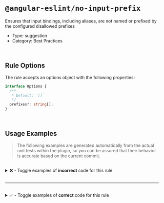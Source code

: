 <!--

  DO NOT EDIT.

  This markdown file was autogenerated using a mixture of the following files as the source of truth for its data:
  - ../../src/rules/no-input-prefix.ts
  - ../../tests/rules/no-input-prefix/cases.ts

  In order to update this file, it is therefore those files which need to be updated, as well as potentially the generator script:
  - ../../../../tools/scripts/generate-rule-docs.ts

-->

<br>

# `@angular-eslint/no-input-prefix`

Ensures that input bindings, including aliases, are not named or prefixed by the configured disallowed prefixes

- Type: suggestion
- Category: Best Practices

<br>

## Rule Options

The rule accepts an options object with the following properties:

```ts
interface Options {
  /**
   * Default: `[]`
   */
  prefixes?: string[];
}

```

<br>

## Usage Examples

> The following examples are generated automatically from the actual unit tests within the plugin, so you can be assured that their behavior is accurate based on the current commit.

<br>

<details>
<summary>❌ - Toggle examples of <strong>incorrect</strong> code for this rule</summary>

<br>

#### Custom Config

```json
{
  "rules": {
    "@angular-eslint/no-input-prefix": [
      "error",
      {
        "prefixes": [
          "on"
        ]
      }
    ]
  }
}
```

<br>

#### ❌ Invalid Code

```ts
@Component({
  inputs: ['on']
           ~~~~
})
class Test {}
```

<br>

---

<br>

#### Custom Config

```json
{
  "rules": {
    "@angular-eslint/no-input-prefix": [
      "error",
      {
        "prefixes": [
          "on"
        ]
      }
    ]
  }
}
```

<br>

#### ❌ Invalid Code

```ts
@Directive({
  outputs: [onCredit],
  'inputs': [onLevel, `test: on`, onFunction()],
                      ~~~~~~~~~~
})
class Test {}
```

<br>

---

<br>

#### Custom Config

```json
{
  "rules": {
    "@angular-eslint/no-input-prefix": [
      "error",
      {
        "prefixes": [
          "on"
        ]
      }
    ]
  }
}
```

<br>

#### ❌ Invalid Code

```ts
@Component({
  ['inputs']: ['onTest: test', ...onArray],
               ~~~~~~~~~~~~~~
})
class Test {}
```

<br>

---

<br>

#### Custom Config

```json
{
  "rules": {
    "@angular-eslint/no-input-prefix": [
      "error",
      {
        "prefixes": [
          "on"
        ]
      }
    ]
  }
}
```

<br>

#### ❌ Invalid Code

```ts
@Directive({
  [`inputs`]: ['onTest: test', ...onArray],
               ~~~~~~~~~~~~~~
})
class Test {}
```

<br>

---

<br>

#### Custom Config

```json
{
  "rules": {
    "@angular-eslint/no-input-prefix": [
      "error",
      {
        "prefixes": [
          "on"
        ]
      }
    ]
  }
}
```

<br>

#### ❌ Invalid Code

```ts
@Component()
class Test {
  @Input() on: EventEmitter<any> = new EventEmitter<{}>();
           ~~
}
```

<br>

---

<br>

#### Custom Config

```json
{
  "rules": {
    "@angular-eslint/no-input-prefix": [
      "error",
      {
        "prefixes": [
          "on"
        ]
      }
    ]
  }
}
```

<br>

#### ❌ Invalid Code

```ts
@Directive()
class Test {
  @Input() @Custom('on') 'onPrefix' = new EventEmitter<void>();
                         ~~~~~~~~~~
}
```

<br>

---

<br>

#### Custom Config

```json
{
  "rules": {
    "@angular-eslint/no-input-prefix": [
      "error",
      {
        "prefixes": [
          "on"
        ]
      }
    ]
  }
}
```

<br>

#### ❌ Invalid Code

```ts
@Component()
class Test {
  @Custom() @Input(`on`) _on = getInput();
                   ~~~~
}
```

<br>

---

<br>

#### Custom Config

```json
{
  "rules": {
    "@angular-eslint/no-input-prefix": [
      "error",
      {
        "prefixes": [
          "on"
        ]
      }
    ]
  }
}
```

<br>

#### ❌ Invalid Code

```ts
@Directive()
class Test {
  @Input('onPrefix') _on = (this.subject$ as Subject<{on: boolean}>).pipe();
         ~~~~~~~~~~
}
```

<br>

---

<br>

#### Custom Config

```json
{
  "rules": {
    "@angular-eslint/no-input-prefix": [
      "error",
      {
        "prefixes": [
          "on"
        ]
      }
    ]
  }
}
```

<br>

#### ❌ Invalid Code

```ts
@Component()
class Test {
  @Input('setter') set 'on-setter'() {}
                       ~~~~~~~~~~~
}
```

<br>

---

<br>

#### Custom Config

```json
{
  "rules": {
    "@angular-eslint/no-input-prefix": [
      "error",
      {
        "prefixes": [
          "on",
          "is",
          "should"
        ]
      }
    ]
  }
}
```

<br>

#### ❌ Invalid Code

```ts
@Injectable()
class Test {
  @Input('on') isPrefix = this.getInput();
         ~~~~  ~~~~~~~~
}
```

</details>

<br>

---

<br>

<details>
<summary>✅ - Toggle examples of <strong>correct</strong> code for this rule</summary>

<br>

#### Custom Config

```json
{
  "rules": {
    "@angular-eslint/no-input-prefix": [
      "error",
      {
        "prefixes": [
          "on"
        ]
      }
    ]
  }
}
```

<br>

#### ✅ Valid Code

```ts
class Test {}
```

<br>

---

<br>

#### Custom Config

```json
{
  "rules": {
    "@angular-eslint/no-input-prefix": [
      "error",
      {
        "prefixes": [
          "on"
        ]
      }
    ]
  }
}
```

<br>

#### ✅ Valid Code

```ts
@Page({
  inputs: ['on', onChange, \`onLine\`, 'on: on2', 'offline: on', ...onCheck, onInput()],
})
class Test {}
```

<br>

---

<br>

#### Custom Config

```json
{
  "rules": {
    "@angular-eslint/no-input-prefix": [
      "error",
      {
        "prefixes": [
          "on"
        ]
      }
    ]
  }
}
```

<br>

#### ✅ Valid Code

```ts
@Component()
class Test {
  on = new EventEmitter();
}
```

<br>

---

<br>

#### Custom Config

```json
{
  "rules": {
    "@angular-eslint/no-input-prefix": [
      "error",
      {
        "prefixes": [
          "on"
        ]
      }
    ]
  }
}
```

<br>

#### ✅ Valid Code

```ts
@Directive()
class Test {
  @Input() buttonChange = new EventEmitter<'on'>();
}
```

<br>

---

<br>

#### Custom Config

```json
{
  "rules": {
    "@angular-eslint/no-input-prefix": [
      "error",
      {
        "prefixes": [
          "on"
        ]
      }
    ]
  }
}
```

<br>

#### ✅ Valid Code

```ts
@Component()
class Test {
  @Input() On = new EventEmitter<{ on: onType }>();
}
```

<br>

---

<br>

#### Custom Config

```json
{
  "rules": {
    "@angular-eslint/no-input-prefix": [
      "error",
      {
        "prefixes": [
          "on"
        ]
      }
    ]
  }
}
```

<br>

#### ✅ Valid Code

```ts
@Directive()
class Test {
  @Input(\`one\`) ontype = new EventEmitter<{ bar: string, on: boolean }>();
}
```

<br>

---

<br>

#### Custom Config

```json
{
  "rules": {
    "@angular-eslint/no-input-prefix": [
      "error",
      {
        "prefixes": [
          "on"
        ]
      }
    ]
  }
}
```

<br>

#### ✅ Valid Code

```ts
@Component()
class Test {
  @Input('oneProp') common = new EventEmitter<ComplextOn>();
}
```

<br>

---

<br>

#### Custom Config

```json
{
  "rules": {
    "@angular-eslint/no-input-prefix": [
      "error",
      {
        "prefixes": [
          "on"
        ]
      }
    ]
  }
}
```

<br>

#### ✅ Valid Code

```ts
@Directive()
class Test<On> {
  @Input() ON = new EventEmitter<On>();
}
```

<br>

---

<br>

#### Custom Config

```json
{
  "rules": {
    "@angular-eslint/no-input-prefix": [
      "error",
      {
        "prefixes": [
          "on"
        ]
      }
    ]
  }
}
```

<br>

#### ✅ Valid Code

```ts
const on = 'on';
@Component()
class Test {
  @Input(on) touchMove: EventEmitter<{ action: 'on' | 'off' }> = new EventEmitter<{ action: 'on' | 'off' }>();
}
```

<br>

---

<br>

#### Custom Config

```json
{
  "rules": {
    "@angular-eslint/no-input-prefix": [
      "error",
      {
        "prefixes": [
          "on"
        ]
      }
    ]
  }
}
```

<br>

#### ✅ Valid Code

```ts
const test = 'on';
const on = 'on';
@Directive()
class Test {
  @Input(test) [on]: EventEmitter<OnTest>;
}
```

<br>

---

<br>

#### Default Config

```json
{
  "rules": {
    "@angular-eslint/no-input-prefix": [
      "error"
    ]
  }
}
```

<br>

#### ✅ Valid Code

```ts
@Directive({
  selector: 'foo',
})
class Test {
  @Input() set 'setter'() {}
}
```

</details>

<br>
